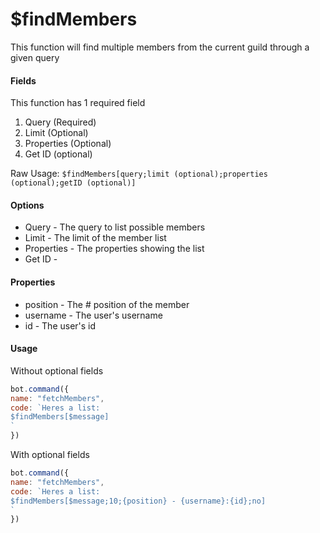# $findMembers

This function will find multiple members from the current guild through a given query

#### Fields

This function has 1 required field

1. Query \(Required\)
2. Limit \(Optional\)
3. Properties \(Optional\)
4. Get ID \(optional\)

Raw Usage: `$findMembers[query;limit (optional);properties (optional);getID (optional)]`

#### Options

* Query - The query to list possible members
* Limit - The limit of the member list
* Properties - The properties showing the list
* Get ID -

#### Properties

* position - The \# position of the member 
* username - The user's username
* id - The user's id

#### Usage

Without optional fields

```javascript
bot.command({
name: "fetchMembers",
code: `Heres a list:
$findMembers[$message]
`
})
```

With optional fields

```javascript
bot.command({
name: "fetchMembers",
code: `Heres a list:
$findMembers[$message;10;{position} - {username}:{id};no]
`
})
```

